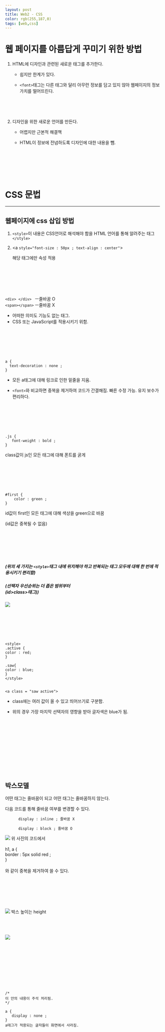 ```yaml
---
layout: post
title: Web2 - CSS
color: rgb(255,187,0)
tags: [web,css]
---
```

# 웹 페이지를 아름답게 꾸미기 위한 방법
1. HTML에 디자인과 관련된 새로운 태그를 추가한다.

     - 쉽지만 한계가 있다.

    - `<font>`태그는 다른 태그와 달리 아무런 정보를 담고 있지 않아 웹페이지의 정보 가치를 떨어뜨린다.
<br>
<br>


<br>


2. 디자인을 위한 새로운 언어를 만든다.

     - 어렵지만 근본적 해결책

     - HTML이 정보에 전념하도록 디자인에 대한 내용을 뺌.


<br>
<br>
<br>
<br>
<br>

# CSS 문법
---
## 웹페이지에 css 삽입 방법

1. `<style>`이 내용은 CSS언어로 해석해야 함을 HTML 언어를 통해 알려주는 태그`</style>`

2. <a `style="font-size : 50px ; text-align : center"`>

    해당 태그에만 속성 적용

<br>
<br>
<br>
<br>
<br>

`<div> </div> `    ㅡ줄바꿈 O <br>
`<span></span>`    ㅡ줄바꿈 X

- 어떠한 의미도 기능도 없는 태그.
- CSS 또는 JavaScript를 적용시키기 위함.
<br>
<br>
<br>
<br>
<br>

```
a {
  text-decoration : none ;
}
```
 - 모든 a태그에 대해 링크로 인한 밑줄을 지움.

 - `<font>`와 비교하면 중복을 제거하여 코드가 간결해짐. 빠른 수정 가능. 유지 보수가 편리하다.

 
<br>
<br>
<br>
<br>
<br>

```
.js {
   font-weight : bold ;
}
```
class값이 js인 모든 태그에 대해 폰트를 굵게

 
<br>
<br>
<br>
<br>
<br>

```
#first {
    color : green ;
}
```
id값이 first인 모든 태그에 대해 색상을 green으로 바꿈

(id값은 중복될 수 없음)


<br>
<br>
<br>
<br>
<br>

##### (위의 세 가지는 `<style>`태그 내에 위치해야 하고 반복되는 태그 모두에 대해 한 번에 적용시키기 편리함)

##### (선택자 우선순위는 더 좁은 범위부터 <br>(id>class>태그))

![](https://img1.daumcdn.net/thumb/R1280x0/?scode=mtistory2&fname=https%3A%2F%2Fblog.kakaocdn.net%2Fdn%2FrmhlB%2FbtqSEKknOxV%2FflxCgpaOQXNMfagvyUKej1%2Fimg.png)

<br>
<br>
<br>
<br>
<br>

```
<style>
.active {
color : red;
}

.saw{
color : blue;
}
</style>


<a class = "saw active">
```
- class에는 여러 값이 올 수 있고 띄어쓰기로 구분함.

- 위의 경우 가장 마지막 선택자의 영향을 받아 글자색은 blue가 됨.

<br>
<br>
<br>
<br>
<br>
<br>
<br>
<br>
<br>
<br>

## 박스모델
어떤 태그는 줄바꿈이 되고 어떤 태그는 줄바꿈하지 않는다.

다음 코드를 통해 줄바꿈 여부를 변경할 수 있다.

          display : inline ; 줄바꿈 X

          display : block ; 줄바꿈 O

![](https://img1.daumcdn.net/thumb/R1280x0/?scode=mtistory2&fname=https%3A%2F%2Fblog.kakaocdn.net%2Fdn%2FxUddl%2FbtqTyBHSPpy%2FdynL4GiQAWujdWbK410ka1%2Fimg.png)
위 사진의 코드에서 <br><br>
h1, a {<br>
border : 5px solid red ;<br>
}<br><br>
와 같이 중복을 제거하여 쓸 수 있다.

<br>
<br>
<br>
<br>
<br>

![](https://img1.daumcdn.net/thumb/R1280x0/?scode=mtistory2&fname=https%3A%2F%2Fblog.kakaocdn.net%2Fdn%2FbpDIOm%2FbtqTJlJ104m%2FMhARO5e6sdes8oZHtl2cq0%2Fimg.png)
박스 높이는 height
<br>
<br>
<br>
<br>

![](https://img1.daumcdn.net/thumb/R1280x0/?scode=mtistory2&fname=https%3A%2F%2Fblog.kakaocdn.net%2Fdn%2F3pSYr%2FbtqTADr2Omk%2FY3Kgq7smtFk2ZJLSKxyBB0%2Fimg.png)
<br>
<br>
<br>
<br>
<br>
<br>
<br>
<br>
<br>
<br>

```
/*
이 안의 내용이 주석 처리됨.
*/
```

```
a {
   display : none ;
}
a태그가 적용되는 글자들이 화면에서 사라짐.
```

